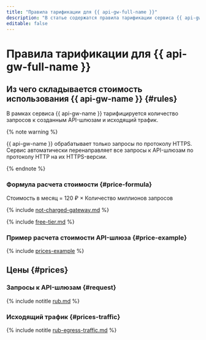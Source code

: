 ```yaml
---
title: "Правила тарификации для {{ api-gw-full-name }}"
description: "В статье содержатся правила тарификации сервиса {{ api-gw-name }}."
editable: false
---
```


# Правила тарификации для {{ api-gw-full-name }}

## Из чего складывается стоимость использования {{ api-gw-name }} {#rules}

В рамках сервиса {{ api-gw-name }} тарифицируется количество запросов к созданным API-шлюзам и исходящий трафик. 

{% note warning %}

{{ api-gw-name }} обрабатывает только запросы по протоколу HTTPS. Сервис автоматически перенаправляет все запросы к API-шлюзам по протоколу HTTP на их HTTPS-версии. 

{% endnote %}


### Формула расчета стоимости {#price-formula}

Стоимость в месяц = 120 ₽ × Количество миллионов запросов

{% include [not-charged-gateway.md](../_includes/pricing/price-formula/not-charged-gateway.md) %}

{% include [free-tier.md](../_includes/pricing/price-formula/free-tier.md) %}




### Пример расчета стоимости API-шлюза {#price-example}

{% include [prices-example](../_includes/api-gateway/prices-example.md) %}

## Цены {#prices}

### Запросы к API-шлюзам {#request}


{% include notitle [rub.md](../_pricing/api-gateway/rub.md) %}




### Исходящий трафик {#prices-traffic}


{% include notitle [rub-egress-traffic.md](../_pricing/rub-egress-traffic.md) %}



